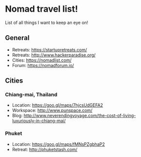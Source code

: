 # Nomad travel list!

List of all things I want to keep an eye on!

## General
- Retreats: https://startupretreats.com/
- Retreats: http://www.hackerparadise.org/
- Cities: https://nomadlist.com/
- Forum: https://nomadforum.io/

## Cities

### Chiang-mai, Thailand
- Location: https://goo.gl/maps/7hjcsUdGEFA2
- Workspace: http://www.punspace.com/
- Blog: http://www.neverendingvoyage.com/the-cost-of-living-luxuriously-in-chiang-mai/

### Phuket
- Location: https://goo.gl/maps/fMNsPZgbhaP2
- Retreat: http://phuketstash.com/
